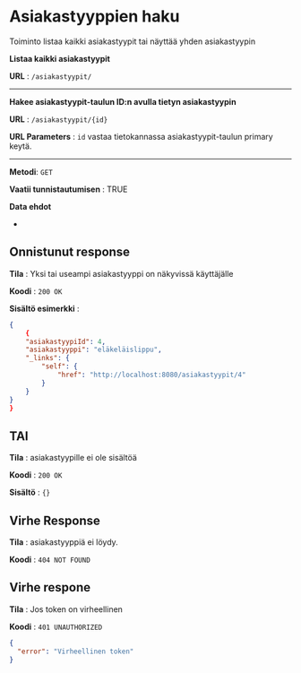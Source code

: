 # Asiakastyyppien haku

Toiminto listaa kaikki asiakastyypit tai näyttää yhden asiakastyypin

**Listaa kaikki asiakastyypit**

**URL** : `/asiakastyypit/` 

---


**Hakee asiakastyypit-taulun ID:n avulla tietyn asiakastyypin**

**URL** : `/asiakastyypit/{id}`

**URL Parameters** : `id` vastaa tietokannassa asiakastyypit-taulun primary keytä.

---


**Metodi**: `GET`

**Vaatii tunnistautumisen** : TRUE

**Data ehdot**

-

## Onnistunut response

**Tila** : Yksi tai useampi asiakastyyppi on näkyvissä käyttäjälle

**Koodi** : `200 OK`

**Sisältö esimerkki** : 
```json
{
    {
    "asiakastyypiId": 4,
    "asiakastyyppi": "eläkeläislippu",
    "_links": {
        "self": {
            "href": "http://localhost:8080/asiakastyypit/4"
        }
    }
}
}

```

## TAI

**Tila** : asiakastyypille ei ole sisältöä

**Koodi** : `200 OK`

**Sisältö** : `{}`

## Virhe Response

**Tila** : asiakastyyppiä ei löydy.

**Koodi** : `404 NOT FOUND`

## Virhe respone

**Tila** : Jos token on virheellinen

**Koodi** : `401 UNAUTHORIZED`

```json
{
  "error": "Virheellinen token"
}
```